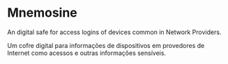 # Mnemosine

An digital safe for access logins of devices common in Network Providers.

Um cofre digital para informações de dispositivos em provedores de Internet como acessos e outras informações sensíveis.
